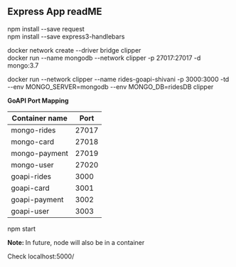 ## Express App readME
npm install --save request   
npm install --save express3-handlebars      

docker network create --driver bridge clipper       
docker run --name mongodb --network clipper -p 27017:27017 -d mongo:3.7     


docker run --network clipper --name rides-goapi-shivani -p 3000:3000 -td --env MONGO_SERVER=mongodb --env MONGO_DB=ridesDB  clipper

<b>GoAPI Port Mapping</b>       

| Container name   | Port          | 
|------------------|---------------|
| mongo-rides      | 27017         | 
| mongo-card       | 27018         | 
| mongo-payment    | 27019         | 
| mongo-user       | 27020         | 
| goapi-rides      | 3000          | 
| goapi-card       | 3001          | 
| goapi-payment    | 3002          | 
| goapi-user       | 3003          | 

npm start 

<b> Note: </b> In future, node will also be in a container      

Check localhost:5000/

   